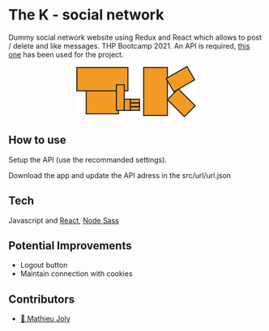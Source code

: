 # The K - social network

Dummy social network website using Redux and React which allows to post / delete and like messages. THP Bootcamp 2021.
An API is required, [this one](https://github.com/felhix/mini-api-social-network) has been used for the project.

<p align="center">
  <img alt="The K logo" src="./public/the_k_logo.svg"/>
</p>

## How to use

Setup the API (use the recommanded settings).

Download the app and update the API adress in the src/url/url.json

## Tech

Javascript and [React](https://github.com/facebook/react), [Node Sass](https://github.com/sass/node-sass)

## Potential Improvements

- Logout button
- Maintain connection with cookies

## Contributors

- [:seedling: Mathieu Joly](https://github.com/mathieu-superpose)
